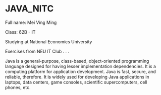 # JAVA_NITC

Full name: Mei Ving Ming

Class: 62B - IT

Studying at National Economics University

Exercises from NEU IT Club . . .

Java is a general-purpose, class-based, object-oriented programming language designed for having lesser implementation dependencies. It is a computing platform for application development. Java is fast, secure, and reliable, therefore. It is widely used for developing Java applications in laptops, data centers, game consoles, scientific supercomputers, cell phones, etc.
